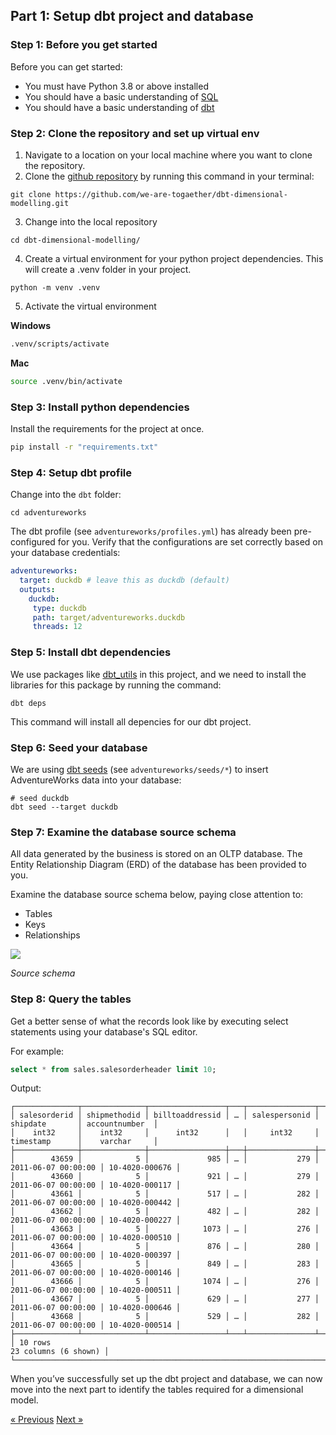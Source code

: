 ## Part 1: Setup dbt project and database

### Step 1: Before you get started

Before you can get started: 

- You must have Python 3.8 or above installed
- You should have a basic understanding of [SQL](https://www.sqltutorial.org/)
- You should have a basic understanding of [dbt](https://docs.getdbt.com/docs/quickstarts/overview)

### Step 2: Clone the repository and set up virtual env

1. Navigate to a location on your local machine where you want to clone the repository.
2. Clone the [github repository](https://github.com/we-are-togaether/dbt-dimensional-modelling.git) by running this command in your terminal: 

```
git clone https://github.com/we-are-togaether/dbt-dimensional-modelling.git
```
3. Change into the local repository
```
cd dbt-dimensional-modelling/
```
4. Create a virtual environment for your python project dependencies. This will create a .venv folder in your project.

```
python -m venv .venv
```
5. Activate the virtual environment 

**Windows**
```bash
.venv/scripts/activate
```
**Mac**
```bash
source .venv/bin/activate
```

### Step 3: Install python dependencies

Install the requirements for the project at once.
```bash
pip install -r "requirements.txt"
```

### Step 4: Setup dbt profile

Change into the `dbt` folder:

```
cd adventureworks
```

The dbt profile (see `adventureworks/profiles.yml`) has already been pre-configured for you. Verify that the configurations are set correctly based on your database credentials: 

```yaml
adventureworks:
  target: duckdb # leave this as duckdb (default)
  outputs:
    duckdb: 
     type: duckdb
     path: target/adventureworks.duckdb
     threads: 12
```

### Step 5: Install dbt dependencies

We use packages like [dbt_utils](https://hub.getdbt.com/dbt-labs/dbt_utils/latest/) in this project, and we need to install the libraries for this package by running the command: 

```
dbt deps 
```
This command will install all depencies for our dbt project.

### Step 6: Seed your database

We are using [dbt seeds](https://docs.getdbt.com/docs/build/seeds) (see `adventureworks/seeds/*`) to insert AdventureWorks data into your database: 

```text
# seed duckdb 
dbt seed --target duckdb
```

### Step 7: Examine the database source schema

All data generated by the business is stored on an OLTP database. The Entity Relationship Diagram (ERD) of the database has been provided to you. 

Examine the database source schema below, paying close attention to: 

- Tables
- Keys
- Relationships

![](img/source-schema.png)

*Source schema*

### Step 8: Query the tables

Get a better sense of what the records look like by executing select statements using your database's SQL editor.

For example:  

```sql
select * from sales.salesorderheader limit 10; 
```

Output: 

```
┌──────────────┬──────────────┬─────────────────┬───┬───────────────┬─────────────────────┬────────────────┐
│ salesorderid │ shipmethodid │ billtoaddressid │ … │ salespersonid │      shipdate       │ accountnumber  │
│    int32     │    int32     │      int32      │   │     int32     │      timestamp      │    varchar     │
├──────────────┼──────────────┼─────────────────┼───┼───────────────┼─────────────────────┼────────────────┤
│        43659 │            5 │             985 │ … │           279 │ 2011-06-07 00:00:00 │ 10-4020-000676 │
│        43660 │            5 │             921 │ … │           279 │ 2011-06-07 00:00:00 │ 10-4020-000117 │
│        43661 │            5 │             517 │ … │           282 │ 2011-06-07 00:00:00 │ 10-4020-000442 │
│        43662 │            5 │             482 │ … │           282 │ 2011-06-07 00:00:00 │ 10-4020-000227 │
│        43663 │            5 │            1073 │ … │           276 │ 2011-06-07 00:00:00 │ 10-4020-000510 │
│        43664 │            5 │             876 │ … │           280 │ 2011-06-07 00:00:00 │ 10-4020-000397 │
│        43665 │            5 │             849 │ … │           283 │ 2011-06-07 00:00:00 │ 10-4020-000146 │
│        43666 │            5 │            1074 │ … │           276 │ 2011-06-07 00:00:00 │ 10-4020-000511 │
│        43667 │            5 │             629 │ … │           277 │ 2011-06-07 00:00:00 │ 10-4020-000646 │
│        43668 │            5 │             529 │ … │           282 │ 2011-06-07 00:00:00 │ 10-4020-000514 │
├──────────────┴──────────────┴─────────────────┴───┴───────────────┴─────────────────────┴────────────────┤
│ 10 rows                                                                             23 columns (6 shown) │
└──────────────────────────────────────────────────────────────────────────────────────────────────────────┘
```

When you’ve successfully set up the dbt project and database, we can now move into the next part to identify the tables required for a dimensional model. 

[&laquo; Previous](../README.md) [Next &raquo;](part02-identify-business-process.md)
